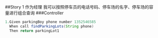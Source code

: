 ##Story 1
 作为经理
 我可以按照停车员的电话号码、停车场的名字、停车场的容量进行组合查询
 ###Controller
 ```java 
 1.Given parkingBoy phone number 1352546585
   When call findParkingLots(String phone) 
   Then return parkingLot1
```

